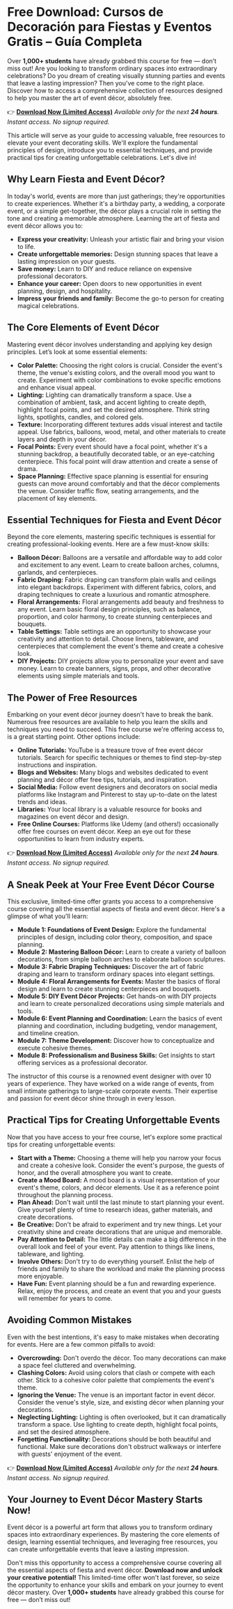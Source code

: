 # Free Download: Cursos de Decoración para Fiestas y Eventos Gratis – Guía Completa

Over **1,000+ students** have already grabbed this course for free — don’t miss out! Are you looking to transform ordinary spaces into extraordinary celebrations? Do you dream of creating visually stunning parties and events that leave a lasting impression? Then you've come to the right place. Discover how to access a comprehensive collection of resources designed to help you master the art of event décor, absolutely free.

👉 [**Download Now (Limited Access)**](https://udemywork.com/cursos-de-decoracion-para-fiestas-y-eventos-gratis)
_Available only for the next **24 hours**. Instant access. No signup required._

This article will serve as your guide to accessing valuable, free resources to elevate your event decorating skills. We'll explore the fundamental principles of design, introduce you to essential techniques, and provide practical tips for creating unforgettable celebrations. Let's dive in!

## Why Learn Fiesta and Event Décor?

In today's world, events are more than just gatherings; they're opportunities to create experiences. Whether it's a birthday party, a wedding, a corporate event, or a simple get-together, the décor plays a crucial role in setting the tone and creating a memorable atmosphere. Learning the art of fiesta and event décor allows you to:

*   **Express your creativity:** Unleash your artistic flair and bring your vision to life.
*   **Create unforgettable memories:** Design stunning spaces that leave a lasting impression on your guests.
*   **Save money:** Learn to DIY and reduce reliance on expensive professional decorators.
*   **Enhance your career:** Open doors to new opportunities in event planning, design, and hospitality.
*   **Impress your friends and family:** Become the go-to person for creating magical celebrations.

## The Core Elements of Event Décor

Mastering event décor involves understanding and applying key design principles. Let’s look at some essential elements:

*   **Color Palette:** Choosing the right colors is crucial. Consider the event's theme, the venue's existing colors, and the overall mood you want to create. Experiment with color combinations to evoke specific emotions and enhance visual appeal.
*   **Lighting:** Lighting can dramatically transform a space. Use a combination of ambient, task, and accent lighting to create depth, highlight focal points, and set the desired atmosphere. Think string lights, spotlights, candles, and colored gels.
*   **Texture:** Incorporating different textures adds visual interest and tactile appeal. Use fabrics, balloons, wood, metal, and other materials to create layers and depth in your décor.
*   **Focal Points:** Every event should have a focal point, whether it's a stunning backdrop, a beautifully decorated table, or an eye-catching centerpiece. This focal point will draw attention and create a sense of drama.
*   **Space Planning:** Effective space planning is essential for ensuring guests can move around comfortably and that the décor complements the venue. Consider traffic flow, seating arrangements, and the placement of key elements.

## Essential Techniques for Fiesta and Event Décor

Beyond the core elements, mastering specific techniques is essential for creating professional-looking events. Here are a few must-know skills:

*   **Balloon Décor:** Balloons are a versatile and affordable way to add color and excitement to any event. Learn to create balloon arches, columns, garlands, and centerpieces.
*   **Fabric Draping:** Fabric draping can transform plain walls and ceilings into elegant backdrops. Experiment with different fabrics, colors, and draping techniques to create a luxurious and romantic atmosphere.
*   **Floral Arrangements:** Floral arrangements add beauty and freshness to any event. Learn basic floral design principles, such as balance, proportion, and color harmony, to create stunning centerpieces and bouquets.
*   **Table Settings:** Table settings are an opportunity to showcase your creativity and attention to detail. Choose linens, tableware, and centerpieces that complement the event's theme and create a cohesive look.
*   **DIY Projects:** DIY projects allow you to personalize your event and save money. Learn to create banners, signs, props, and other decorative elements using simple materials and tools.

## The Power of Free Resources

Embarking on your event décor journey doesn't have to break the bank. Numerous free resources are available to help you learn the skills and techniques you need to succeed. This free course we're offering access to, is a great starting point. Other options include:

*   **Online Tutorials:** YouTube is a treasure trove of free event décor tutorials. Search for specific techniques or themes to find step-by-step instructions and inspiration.
*   **Blogs and Websites:** Many blogs and websites dedicated to event planning and décor offer free tips, tutorials, and inspiration.
*   **Social Media:** Follow event designers and decorators on social media platforms like Instagram and Pinterest to stay up-to-date on the latest trends and ideas.
*   **Libraries:** Your local library is a valuable resource for books and magazines on event décor and design.
*   **Free Online Courses:** Platforms like Udemy (and others!) occasionally offer free courses on event décor. Keep an eye out for these opportunities to learn from industry experts.

👉 [**Download Now (Limited Access)**](https://udemywork.com/cursos-de-decoracion-para-fiestas-y-eventos-gratis)
_Available only for the next **24 hours**. Instant access. No signup required._

## A Sneak Peek at Your Free Event Décor Course

This exclusive, limited-time offer grants you access to a comprehensive course covering all the essential aspects of fiesta and event décor. Here's a glimpse of what you'll learn:

*   **Module 1: Foundations of Event Design:** Explore the fundamental principles of design, including color theory, composition, and space planning.
*   **Module 2: Mastering Balloon Décor:** Learn to create a variety of balloon decorations, from simple balloon arches to elaborate balloon sculptures.
*   **Module 3: Fabric Draping Techniques:** Discover the art of fabric draping and learn to transform ordinary spaces into elegant settings.
*   **Module 4: Floral Arrangements for Events:** Master the basics of floral design and learn to create stunning centerpieces and bouquets.
*   **Module 5: DIY Event Décor Projects:** Get hands-on with DIY projects and learn to create personalized decorations using simple materials and tools.
*   **Module 6: Event Planning and Coordination:** Learn the basics of event planning and coordination, including budgeting, vendor management, and timeline creation.
*   **Module 7: Theme Development:** Discover how to conceptualize and execute cohesive themes.
*   **Module 8: Professionalism and Business Skills:** Get insights to start offering services as a professional decorator.

The instructor of this course is a renowned event designer with over 10 years of experience. They have worked on a wide range of events, from small intimate gatherings to large-scale corporate events. Their expertise and passion for event décor shine through in every lesson.

## Practical Tips for Creating Unforgettable Events

Now that you have access to your free course, let's explore some practical tips for creating unforgettable events:

*   **Start with a Theme:** Choosing a theme will help you narrow your focus and create a cohesive look. Consider the event's purpose, the guests of honor, and the overall atmosphere you want to create.
*   **Create a Mood Board:** A mood board is a visual representation of your event's theme, colors, and décor elements. Use it as a reference point throughout the planning process.
*   **Plan Ahead:** Don't wait until the last minute to start planning your event. Give yourself plenty of time to research ideas, gather materials, and create decorations.
*   **Be Creative:** Don't be afraid to experiment and try new things. Let your creativity shine and create decorations that are unique and memorable.
*   **Pay Attention to Detail:** The little details can make a big difference in the overall look and feel of your event. Pay attention to things like linens, tableware, and lighting.
*   **Involve Others:** Don't try to do everything yourself. Enlist the help of friends and family to share the workload and make the planning process more enjoyable.
*   **Have Fun:** Event planning should be a fun and rewarding experience. Relax, enjoy the process, and create an event that you and your guests will remember for years to come.

## Avoiding Common Mistakes

Even with the best intentions, it's easy to make mistakes when decorating for events. Here are a few common pitfalls to avoid:

*   **Overcrowding:** Don't overdo the décor. Too many decorations can make a space feel cluttered and overwhelming.
*   **Clashing Colors:** Avoid using colors that clash or compete with each other. Stick to a cohesive color palette that complements the event's theme.
*   **Ignoring the Venue:** The venue is an important factor in event décor. Consider the venue's style, size, and existing décor when planning your decorations.
*   **Neglecting Lighting:** Lighting is often overlooked, but it can dramatically transform a space. Use lighting to create depth, highlight focal points, and set the desired atmosphere.
*   **Forgetting Functionality:** Decorations should be both beautiful and functional. Make sure decorations don't obstruct walkways or interfere with guests' enjoyment of the event.

👉 [**Download Now (Limited Access)**](https://udemywork.com/cursos-de-decoracion-para-fiestas-y-eventos-gratis)
_Available only for the next **24 hours**. Instant access. No signup required._

## Your Journey to Event Décor Mastery Starts Now!

Event décor is a powerful art form that allows you to transform ordinary spaces into extraordinary experiences. By mastering the core elements of design, learning essential techniques, and leveraging free resources, you can create unforgettable events that leave a lasting impression.

Don't miss this opportunity to access a comprehensive course covering all the essential aspects of fiesta and event décor. **Download now and unlock your creative potential!** This limited-time offer won't last forever, so seize the opportunity to enhance your skills and embark on your journey to event décor mastery. Over **1,000+ students** have already grabbed this course for free — don’t miss out!
